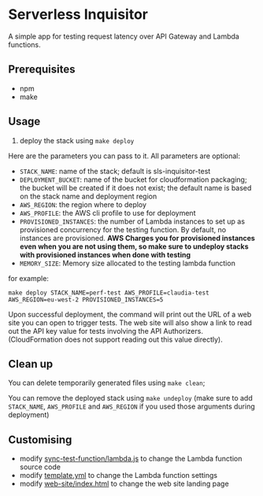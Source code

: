 # Serverless Inquisitor

A simple app for testing request latency over API Gateway and Lambda functions.

## Prerequisites

* npm
* make

## Usage

1. deploy the stack using `make deploy`


Here are the parameters you can pass to it. All parameters are optional:

* `STACK_NAME`: name of the stack; default is sls-inquisitor-test
* `DEPLOYMENT_BUCKET`: name of the bucket for cloudformation packaging; the bucket will be created if it does not exist; the default name is based on the stack name and deployment region
* `AWS_REGION`: the region where to deploy
* `AWS_PROFILE`: the AWS cli profile to use for deployment
* `PROVISIONED_INSTANCES`: the number of Lambda instances to set up as provisioned concurrency for the testing function. By default, no instances are provisioned. **AWS Charges you for provisioned instances even when you are not using them, so make sure to undeploy stacks with provisioned instances when done with testing**
* `MEMORY_SIZE`: Memory size allocated to the testing lambda function

for example:

```
make deploy STACK_NAME=perf-test AWS_PROFILE=claudia-test AWS_REGION=eu-west-2 PROVISIONED_INSTANCES=5
```

Upon successful deployment, the command will print out the URL of a web site you can open to trigger tests. The web site will also show a link
to read out the API key value for tests involving the API Authorizers. (CloudFormation does not support reading out this value directly).

## Clean up

You can delete temporarily generated files using `make clean`;

You can remove the deployed stack using `make undeploy` (make sure to add `STACK_NAME`, `AWS_PROFILE` and `AWS_REGION` if you used those arguments during deployment)

## Customising

* modify [sync-test-function/lambda.js](sync-test-function/lambda.js) to change the Lambda function source code 
* modify [template.yml](template.yml) to change the Lambda function settings
* modify [web-site/index.html](web-site/index.html) to change the web site landing page 

